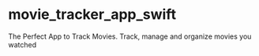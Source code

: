 # movie_tracker_app_swift
 The Perfect App to Track Movies. Track, manage and organize movies you watched
